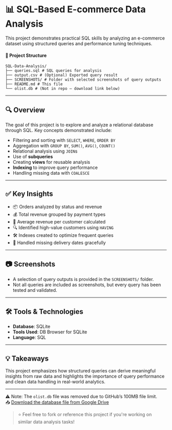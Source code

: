 # 📊 SQL-Based E-commerce Data Analysis

This project demonstrates practical SQL skills by analyzing an e-commerce dataset using structured queries and performance tuning techniques.

#### 📁 Project Structure
```text
SQL-Data-Analysis/
├── queries.sql # SQL queries for analysis
├── output.csv # (Optional) Exported query result
├── SCREENSHOTS/ # Folder with selected screenshots of query outputs
├── README.md # This file
└── olist.db # (Not in repo — download link below)

```
---

## 🔍 Overview

The goal of this project is to explore and analyze a relational database through SQL. Key concepts demonstrated include:

- Filtering and sorting with `SELECT`, `WHERE`, `ORDER BY`
- Aggregation with `GROUP BY`, `SUM()`, `AVG()`, `COUNT()`
- Relational analysis using `JOIN`s
- Use of **subqueries**
- Creating **views** for reusable analysis
- **Indexing** to improve query performance
- Handling missing data with `COALESCE`

---

## ✅ Key Insights

- 📦 Orders analyzed by status and revenue
- 💰 Total revenue grouped by payment types
- 👤 Average revenue per customer calculated
- 🔍 Identified high-value customers using `HAVING`
- 🛠️ Indexes created to optimize frequent queries
- 📆 Handled missing delivery dates gracefully

---

## 📷 Screenshots

- A selection of query outputs is provided in the `SCREENSHOTS/` folder.
- Not all queries are included as screenshots, but every query has been tested and validated.

---

## 🛠 Tools & Technologies

- **Database**: SQLite
- **Tools Used**: DB Browser for SQLite
- **Language**: SQL

---

## 💡 Takeaways

This project emphasizes how structured queries can derive meaningful insights from raw data and highlights the importance of query performance and clean data handling in real-world analytics.

---
⚠️ Note: The `olist.db` file was removed due to GitHub’s 100MB file limit.  
📥 [Download the database file from Google Drive](https://drive.google.com/file/d/1n9Innwvb8XK1EPixQUck6eED5hyqGMDz/view?usp=drive_link)

> ⭐ Feel free to fork or reference this project if you're working on similar data analysis tasks!

